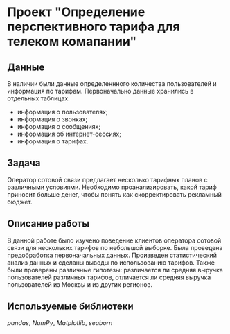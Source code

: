 # Проект "Определение перспективного тарифа для телеком комапании"


## Данные
 В наличии были данные определеннного количества пользователей и информация по тарифам. Первоначально данные хранились в отдельных таблицах:
- информация о пользователях;
- информация о звонках;
- информация о сообщениях;
- информация об интернет-сессиях;
- информация о тарифах.


## Задача
Оператор сотовой связи предлагает несколько тарифных планов с различными условиями. Необходимо проанализировать, какой тариф приносит больше денег, чтобы понять как скорректировать рекламный бюджет.


## Описание работы
В данной работе было изучено поведение клиентов оператора сотовой связи для нескольких тарифов по небольшой выборке. Была проведена предобработка первоначальных данных. Произведен статистический анализ данных и сделаны выводы по использованию тарифов. Также были проверены различные гипотезы: различается ли средняя выручка пользователей различных тарифов, отличается ли средняя выручка пользователей из Москвы и из других регионов.


## Используемые библиотеки
*pandas*, *NumPy*, *Matplotlib*, *seaborn*